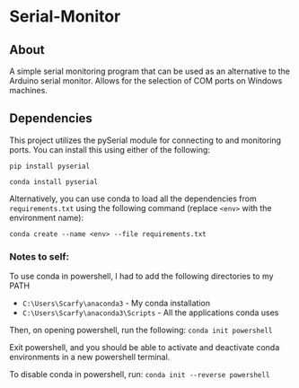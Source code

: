 # Serial-Monitor
## About
A simple serial monitoring program that can be used as an alternative to the Arduino serial monitor. Allows for the selection of COM ports on Windows machines.

## Dependencies
This project utilizes the pySerial module for connecting to and monitoring ports. You can install this using either of the following:

```pip install pyserial```

```conda install pyserial```

Alternatively, you can use conda to load all the dependencies from `requirements.txt` using the following command (replace `<env>` with the environment name):

```conda create --name <env> --file requirements.txt```

### Notes to self:
To use conda in powershell, I had to add the following directories to my PATH
- `C:\Users\Scarfy\anaconda3` - My conda installation
- `C:\Users\Scarfy\anaconda3\Scripts` - All the applications conda uses

Then, on opening powershell, run the following:
```conda init powershell```

Exit powershell, and you should be able to activate and deactivate conda environments in a new powershell terminal.

To disable conda in powershell, run:
```conda init --reverse powershell```
